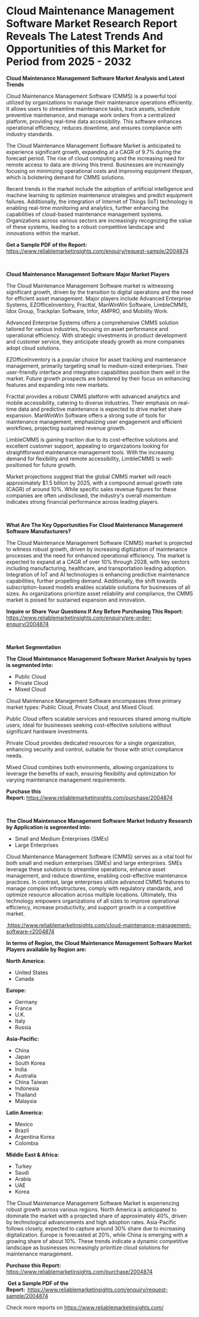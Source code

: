 <p><h1>Cloud Maintenance Management Software Market Research Report Reveals The Latest Trends And Opportunities of this Market for Period from 2025 - 2032</h1></p><p><strong>Cloud Maintenance Management Software Market Analysis and Latest Trends</strong></p>
<p><p>Cloud Maintenance Management Software (CMMS) is a powerful tool utilized by organizations to manage their maintenance operations efficiently. It allows users to streamline maintenance tasks, track assets, schedule preventive maintenance, and manage work orders from a centralized platform, providing real-time data accessibility. This software enhances operational efficiency, reduces downtime, and ensures compliance with industry standards.</p><p>The Cloud Maintenance Management Software Market is anticipated to experience significant growth, expanding at a CAGR of 9.7% during the forecast period. The rise of cloud computing and the increasing need for remote access to data are driving this trend. Businesses are increasingly focusing on minimizing operational costs and improving equipment lifespan, which is bolstering demand for CMMS solutions.</p><p>Recent trends in the market include the adoption of artificial intelligence and machine learning to optimize maintenance strategies and predict equipment failures. Additionally, the integration of Internet of Things (IoT) technology is enabling real-time monitoring and analytics, further enhancing the capabilities of cloud-based maintenance management systems. Organizations across various sectors are increasingly recognizing the value of these systems, leading to a robust competitive landscape and innovations within the market.</p></p>
<p><strong>Get a Sample PDF of the Report:&nbsp;</strong> <a href="https://www.reliablemarketinsights.com/enquiry/request-sample/2004874?utm_campaign=2252&utm_medium=2&utm_source=Github&utm_content=ia&utm_term=29032025&utm_id=cloud-maintenance-management-software">https://www.reliablemarketinsights.com/enquiry/request-sample/2004874</a></p>
<p>&nbsp;</p>
<p><strong>Cloud Maintenance Management Software Major Market Players</strong></p>
<p><p>The Cloud Maintenance Management Software market is witnessing significant growth, driven by the transition to digital operations and the need for efficient asset management. Major players include Advanced Enterprise Systems, EZOfficeInventory, Fracttal, ManWinWin Software, LimbleCMMS, Idox Group, Trackplan Software, Infor, AMPRO, and Mobility Work.</p><p>Advanced Enterprise Systems offers a comprehensive CMMS solution tailored for various industries, focusing on asset performance and operational efficiency. With strategic investments in product development and customer service, they anticipate steady growth as more companies adopt cloud solutions.</p><p>EZOfficeInventory is a popular choice for asset tracking and maintenance management, primarily targeting small to medium-sized enterprises. Their user-friendly interface and integration capabilities position them well in the market. Future growth prospects are bolstered by their focus on enhancing features and expanding into new markets.</p><p>Fracttal provides a robust CMMS platform with advanced analytics and mobile accessibility, catering to diverse industries. Their emphasis on real-time data and predictive maintenance is expected to drive market share expansion. ManWinWin Software offers a strong suite of tools for maintenance management, emphasizing user engagement and efficient workflows, projecting sustained revenue growth.</p><p>LimbleCMMS is gaining traction due to its cost-effective solutions and excellent customer support, appealing to organizations looking for straightforward maintenance management tools. With the increasing demand for flexibility and remote accessibility, LimbleCMMS is well-positioned for future growth.</p><p>Market projections suggest that the global CMMS market will reach approximately $1.5 billion by 2025, with a compound annual growth rate (CAGR) of around 10%. While specific sales revenue figures for these companies are often undisclosed, the industry's overall momentum indicates strong financial performance across leading players.</p></p>
<p>&nbsp;</p>
<p><strong>What Are The Key Opportunities For Cloud Maintenance Management Software Manufacturers?</strong></p>
<p><p>The Cloud Maintenance Management Software (CMMS) market is projected to witness robust growth, driven by increasing digitization of maintenance processes and the need for enhanced operational efficiency. The market is expected to expand at a CAGR of over 10% through 2028, with key sectors including manufacturing, healthcare, and transportation leading adoption. Integration of IoT and AI technologies is enhancing predictive maintenance capabilities, further propelling demand. Additionally, the shift towards subscription-based models enables scalable solutions for businesses of all sizes. As organizations prioritize asset reliability and compliance, the CMMS market is poised for sustained expansion and innovation.</p></p>
<p><strong>Inquire or Share Your Questions If Any Before Purchasing This Report:</strong> <a href="https://www.reliablemarketinsights.com/enquiry/pre-order-enquiry/2004874?utm_campaign=2252&utm_medium=2&utm_source=Github&utm_content=ia&utm_term=29032025&utm_id=cloud-maintenance-management-software">https://www.reliablemarketinsights.com/enquiry/pre-order-enquiry/2004874</a></p>
<p>&nbsp;</p>
<p><strong>Market Segmentation</strong></p>
<p><strong>The Cloud Maintenance Management Software Market Analysis by types is segmented into:</strong></p>
<p><ul><li>Public Cloud</li><li>Private Cloud</li><li>Mixed Cloud</li></ul></p>
<p><p>Cloud Maintenance Management Software encompasses three primary market types: Public Cloud, Private Cloud, and Mixed Cloud. </p><p>Public Cloud offers scalable services and resources shared among multiple users, ideal for businesses seeking cost-effective solutions without significant hardware investments. </p><p>Private Cloud provides dedicated resources for a single organization, enhancing security and control, suitable for those with strict compliance needs. </p><p>Mixed Cloud combines both environments, allowing organizations to leverage the benefits of each, ensuring flexibility and optimization for varying maintenance management requirements.</p></p>
<p><strong>Purchase this Report:&nbsp;</strong><a href="https://www.reliablemarketinsights.com/purchase/2004874?utm_campaign=2252&utm_medium=2&utm_source=Github&utm_content=ia&utm_term=29032025&utm_id=cloud-maintenance-management-software">https://www.reliablemarketinsights.com/purchase/2004874</a></p>
<p>&nbsp;</p>
<p><strong>The Cloud Maintenance Management Software Market Industry Research by Application is segmented into:</strong></p>
<p><ul><li>Small and Medium Enterprises (SMEs)</li><li>Large Enterprises</li></ul></p>
<p><p>Cloud Maintenance Management Software (CMMS) serves as a vital tool for both small and medium enterprises (SMEs) and large enterprises. SMEs leverage these solutions to streamline operations, enhance asset management, and reduce downtime, enabling cost-effective maintenance practices. In contrast, large enterprises utilize advanced CMMS features to manage complex infrastructures, comply with regulatory standards, and optimize resource allocation across multiple locations. Ultimately, this technology empowers organizations of all sizes to improve operational efficiency, increase productivity, and support growth in a competitive market.</p></p>
<p><a href="https://www.reliablemarketinsights.com/cloud-maintenance-management-software-r2004874?utm_campaign=2252&utm_medium=2&utm_source=Github&utm_content=ia&utm_term=29032025&utm_id=cloud-maintenance-management-software">&nbsp;https://www.reliablemarketinsights.com/cloud-maintenance-management-software-r2004874</a></p>
<p><strong>In terms of Region, the Cloud Maintenance Management Software Market Players available by Region are:</strong></p>
<p>
    <p> <strong> North America: </strong>
        <ul>
            <li>United States</li>
            <li>Canada</li>
        </ul>
        </p> 
    <p> <strong> Europe: </strong>
        <ul>
            <li>Germany</li>
            <li>France</li>
            <li>U.K.</li>
            <li>Italy</li>
            <li>Russia</li>
        </ul>
        </p> 
    <p> <strong> Asia-Pacific: </strong>
        <ul>
            <li>China</li>
            <li>Japan</li>
            <li>South Korea</li>
            <li>India</li>
            <li>Australia</li>
            <li>China Taiwan</li>
            <li>Indonesia</li>
            <li>Thailand</li>
            <li>Malaysia</li>
        </ul>
        </p> 
    <p> <strong> Latin America: </strong>
        <ul>
            <li>Mexico</li>
            <li>Brazil</li>
            <li>Argentina Korea</li>
            <li>Colombia</li>
        </ul>
        </p> 
    <p> <strong> Middle East & Africa: </strong>
        <ul>
            <li>Turkey</li>
            <li>Saudi</li>
            <li>Arabia</li>
            <li>UAE</li>
            <li>Korea</li>
        </ul>
    </p>
    </p>
<p><p>The Cloud Maintenance Management Software Market is experiencing robust growth across various regions. North America is anticipated to dominate the market with a projected share of approximately 40%, driven by technological advancements and high adoption rates. Asia-Pacific follows closely, expected to capture around 30% share due to increasing digitalization. Europe is forecasted at 20%, while China is emerging with a growing share of about 10%. These trends indicate a dynamic competitive landscape as businesses increasingly prioritize cloud solutions for maintenance management.</p></p>
<p><strong>Purchase this Report: </strong><a href="https://www.reliablemarketinsights.com/purchase/2004874?utm_campaign=2252&utm_medium=2&utm_source=Github&utm_content=ia&utm_term=29032025&utm_id=cloud-maintenance-management-software">https://www.reliablemarketinsights.com/purchase/2004874</a></p>
<p>&nbsp;<strong>Get a Sample PDF of the Report:&nbsp;&nbsp;</strong><a href="https://www.reliablemarketinsights.com/enquiry/request-sample/2004874?utm_campaign=2252&utm_medium=2&utm_source=Github&utm_content=ia&utm_term=29032025&utm_id=cloud-maintenance-management-software">https://www.reliablemarketinsights.com/enquiry/request-sample/2004874</a></p>
<p><strong></strong></p>
<p>Check more reports on <a href="https://www.reliablemarketinsights.com/?utm_campaign=2252&utm_medium=2&utm_source=Github&utm_content=ia&utm_term=29032025&utm_id=cloud-maintenance-management-software">https://www.reliablemarketinsights.com/</a></p>